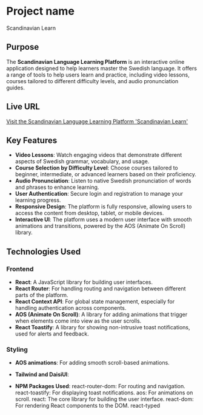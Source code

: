 # Project name 
Scandinavian Learn 

## Purpose

The **Scandinavian Language Learning Platform** is an interactive online application designed to help learners master the Swedish language. It offers a range of tools to help users learn and practice, including video lessons, courses tailored to different difficulty levels, and audio pronunciation guides.

## Live URL

[Visit the Scandinavian Language Learning Platform 'Scandinavian Learn'](https://assignment-9-a729b.web.app/)

## Key Features

- **Video Lessons**: Watch engaging videos that demonstrate different aspects of Swedish grammar, vocabulary, and usage.
- **Course Selection by Difficulty Level**: Choose courses tailored to beginner, intermediate, or advanced learners based on their proficiency.
- **Audio Pronunciation**: Listen to native Swedish pronunciation of words and phrases to enhance learning.
- **User Authentication**: Secure login and registration to manage your learning progress.
- **Responsive Design**: The platform is fully responsive, allowing users to access the content from desktop, tablet, or mobile devices.
- **Interactive UI**: The platform uses a modern user interface with smooth animations and transitions, powered by the AOS (Animate On Scroll) library.

## Technologies Used

### Frontend

- **React**: A JavaScript library for building user interfaces.
- **React Router**: For handling routing and navigation between different parts of the platform.
- **React Context API**: For global state management, especially for handling authentication across components.
- **AOS (Animate On Scroll)**: A library for adding animations that trigger when elements come into view as the user scrolls.
- **React Toastify**: A library for showing non-intrusive toast notifications, used for alerts and feedback.
  
### Styling


- **AOS animations**: For adding smooth scroll-based animations.
- **Tailwind and DaisiUI**:



- **NPM Packages Used**:
react-router-dom: For routing and navigation.
react-toastify: For displaying toast notifications.
aos: For animations on scroll.
react: The core library for building the user interface.
react-dom: For rendering React components to the DOM.
react-typed



